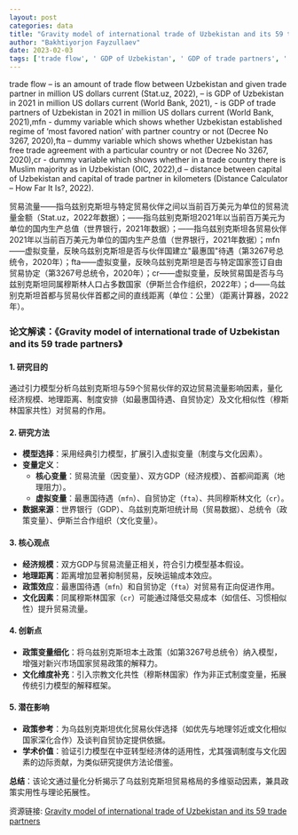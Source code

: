 ```yaml
---
layout: post
categories: data
title: "Gravity model of international trade of Uzbekistan and its 59 trade partners"
author: "Bakhtiyorjon Fayzullaev"
date: 2023-02-03
tags: ['trade flow', ' GDP of Uzbekistan', ' GDP of trade partners', ' mfn', ' fta', ' cr', ' distance']
---
```


trade flow – is an amount of trade flow between Uzbekistan and given trade partner in million US dollars current (Stat.uz, 2022), – is GDP of Uzbekistan in 2021 in million US dollars current (World Bank, 2021), - is GDP of trade partners of Uzbekistan in 2021 in million US dollars current (World Bank, 2021),mfn - dummy variable which shows whether Uzbekistan established regime of ‘most favored nation’ with partner country or not (Decree No 3267, 2020),fta – dummy variable which shows whether Uzbekistan has free trade agreement with a particular country or not (Decree No 3267, 2020),cr - dummy variable which shows whether in a trade country there is Muslim majority as in Uzbekistan (OIC, 2022),d – distance between capital of Uzbekistan and capital of trade partner in kilometers (Distance Calculator – How Far It Is?, 2022).

贸易流量——指乌兹别克斯坦与特定贸易伙伴之间以当前百万美元为单位的贸易流量金额（Stat.uz，2022年数据）；——指乌兹别克斯坦2021年以当前百万美元为单位的国内生产总值（世界银行，2021年数据）；——指乌兹别克斯坦各贸易伙伴2021年以当前百万美元为单位的国内生产总值（世界银行，2021年数据）；mfn——虚拟变量，反映乌兹别克斯坦是否与伙伴国建立"最惠国"待遇（第3267号总统令，2020年）；fta——虚拟变量，反映乌兹别克斯坦是否与特定国家签订自由贸易协定（第3267号总统令，2020年）；cr——虚拟变量，反映贸易国是否与乌兹别克斯坦同属穆斯林人口占多数国家（伊斯兰合作组织，2022年）；d——乌兹别克斯坦首都与贸易伙伴首都之间的直线距离（单位：公里）（距离计算器，2022年）。

### 论文解读：**《Gravity model of international trade of Uzbekistan and its 59 trade partners》**

#### **1. 研究目的**  
通过引力模型分析乌兹别克斯坦与59个贸易伙伴的双边贸易流量影响因素，量化经济规模、地理距离、制度安排（如最惠国待遇、自贸协定）及文化相似性（穆斯林国家共性）对贸易的作用。

#### **2. 研究方法**  
- **模型选择**：采用经典引力模型，扩展引入虚拟变量（制度与文化因素）。  
- **变量定义**：  
  - **核心变量**：贸易流量（因变量）、双方GDP（经济规模）、首都间距离（地理阻力）。  
  - **虚拟变量**：最惠国待遇（`mfn`）、自贸协定（`fta`）、共同穆斯林文化（`cr`）。  
- **数据来源**：世界银行（GDP）、乌兹别克斯坦统计局（贸易数据）、总统令（政策变量）、伊斯兰合作组织（文化变量）。  

#### **3. 核心观点**  
- **经济规模**：双方GDP与贸易流量正相关，符合引力模型基本假设。  
- **地理距离**：距离增加显著抑制贸易，反映运输成本效应。  
- **政策效应**：最惠国待遇（`mfn`）和自贸协定（`fta`）对贸易有正向促进作用。  
- **文化因素**：同属穆斯林国家（`cr`）可能通过降低交易成本（如信任、习惯相似性）提升贸易流量。  

#### **4. 创新点**  
- **政策变量细化**：将乌兹别克斯坦本土政策（如第3267号总统令）纳入模型，增强对新兴市场国家贸易政策的解释力。  
- **文化维度补充**：引入宗教文化共性（穆斯林国家）作为非正式制度变量，拓展传统引力模型的解释框架。  

#### **5. 潜在影响**  
- **政策参考**：为乌兹别克斯坦优化贸易伙伴选择（如优先与地理邻近或文化相似国家深化合作）及谈判自贸协定提供依据。  
- **学术价值**：验证引力模型在中亚转型经济体的适用性，尤其强调制度与文化因素的边际贡献，为类似研究提供方法论借鉴。  

**总结**：该论文通过量化分析揭示了乌兹别克斯坦贸易格局的多维驱动因素，兼具政策实用性与理论拓展性。

资源链接: [Gravity model of international trade of Uzbekistan and its 59 trade partners](https://doi.org/10.57760/sciencedb.07221)
